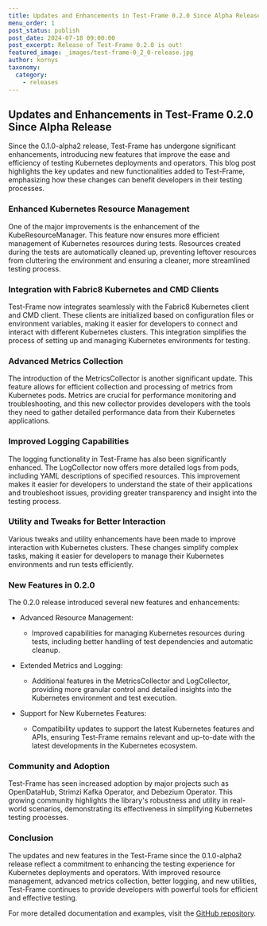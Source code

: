 ```yaml
---
title: Updates and Enhancements in Test-Frame 0.2.0 Since Alpha Release
menu_order: 1
post_status: publish
post_date: 2024-07-18 09:00:00
post_excerpt: Release of Test-Frame 0.2.0 is out!
featured_image: _images/test-frame-0_2_0-release.jpg
author: kornys
taxonomy:
  category:
    - releases
---
```


## Updates and Enhancements in Test-Frame 0.2.0 Since Alpha Release

Since the 0.1.0-alpha2 release, Test-Frame has undergone significant enhancements, introducing new features that improve the ease and efficiency of testing Kubernetes deployments and operators.
This blog post highlights the key updates and new functionalities added to Test-Frame, emphasizing how these changes can benefit developers in their testing processes.

### Enhanced Kubernetes Resource Management

One of the major improvements is the enhancement of the KubeResourceManager.
This feature now ensures more efficient management of Kubernetes resources during tests.
Resources created during the tests are automatically cleaned up, preventing leftover resources from cluttering the environment and ensuring a cleaner, more streamlined testing process.

### Integration with Fabric8 Kubernetes and CMD Clients

Test-Frame now integrates seamlessly with the Fabric8 Kubernetes client and CMD client.
These clients are initialized based on configuration files or environment variables, making it easier for developers to connect and interact with different Kubernetes clusters.
This integration simplifies the process of setting up and managing Kubernetes environments for testing.

### Advanced Metrics Collection

The introduction of the MetricsCollector is another significant update.
This feature allows for efficient collection and processing of metrics from Kubernetes pods.
Metrics are crucial for performance monitoring and troubleshooting, and this new collector provides developers with the tools they need to gather detailed performance data from their Kubernetes applications.

### Improved Logging Capabilities

The logging functionality in Test-Frame has also been significantly enhanced.
The LogCollector now offers more detailed logs from pods, including YAML descriptions of specified resources.
This improvement makes it easier for developers to understand the state of their applications and troubleshoot issues, providing greater transparency and insight into the testing process.

### Utility and Tweaks for Better Interaction

Various tweaks and utility enhancements have been made to improve interaction with Kubernetes clusters.
These changes simplify complex tasks, making it easier for developers to manage their Kubernetes environments and run tests efficiently.

### New Features in 0.2.0

The 0.2.0 release introduced several new features and enhancements:

* Advanced Resource Management:
  - Improved capabilities for managing Kubernetes resources during tests, including better handling of test dependencies and automatic cleanup.

* Extended Metrics and Logging:
  - Additional features in the MetricsCollector and LogCollector, providing more granular control and detailed insights into the Kubernetes environment and test execution.

* Support for New Kubernetes Features:
  - Compatibility updates to support the latest Kubernetes features and APIs, ensuring Test-Frame remains relevant and up-to-date with the latest developments in the Kubernetes ecosystem.

### Community and Adoption

Test-Frame has seen increased adoption by major projects such as OpenDataHub, Strimzi Kafka Operator, and Debezium Operator.
This growing community highlights the library's robustness and utility in real-world scenarios, demonstrating its effectiveness in simplifying Kubernetes testing processes.

### Conclusion

The updates and new features in the Test-Frame since the 0.1.0-alpha2 release reflect a commitment to enhancing the testing experience for Kubernetes deployments and operators.
With improved resource management, advanced metrics collection, better logging, and new utilities, Test-Frame continues to provide developers with powerful tools for efficient and effective testing.

For more detailed documentation and examples, visit the [GitHub repository](https://github.com/skodjob/test-frame).